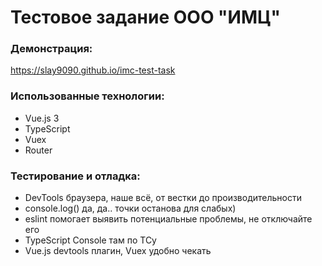 # Тестовое задание ООО "ИМЦ"

### Демонстрация:
https://slay9090.github.io/imc-test-task

### Использованные технологии:

- Vue.js 3
- TypeScript
- Vuex
- Router

### Тестирование и отладка:

- DevTools браузера, наше всё, от вестки до производительности 
- console.log() да, да.. точки останова для слабых)
- eslint помогает выявить потенциальные проблемы, не отключайте его
- TypeScript Console там по ТСу 
- Vue.js devtools плагин, Vuex удобно чекать




